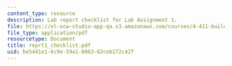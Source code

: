 ```yaml
---
content_type: resource
description: Lab report checklist for Lab Assignment 1.
file: https://ol-ocw-studio-app-qa.s3.amazonaws.com/courses/4-411-building-technology-laboratory-spring-2004/be5441e16c9e59a1806362ceb272c42f_reprt1_checklist.pdf
file_type: application/pdf
resourcetype: Document
title: reprt1_checklist.pdf
uid: be5441e1-6c9e-59a1-8063-62ceb272c42f
---
```

